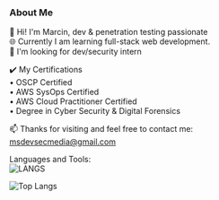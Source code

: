 ### About Me 

🔭 Hi! I'm Marcin, dev & penetration testing passionate   
🌐 Currently I am learning full-stack web development.  
💼 I'm looking for dev/security intern  
  
✔️ My Certifications  
• OSCP Certified  
• AWS SysOps Certified  
• AWS Cloud Practitioner Certified  
• Degree in Cyber Security & Digital Forensics  
      
📫 Thanks for visiting and feel free to contact me: msdevsecmedia@gmail.com

Languages and Tools:  
![LANGS](https://github.com/msdevsec/msdevsec/assets/63856206/69c5f6a6-d5ff-47e3-8a58-c38b19f5192d)  


![Top Langs](https://github-readme-stats.vercel.app/api/top-langs/?username=msdevsec&layout=compact)

